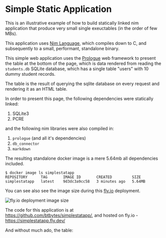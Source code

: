 # Simple Static Application

This is an illustrative example of how to build statically linked nim application
that produce very small single exeuctables (in the order of few MBs).

This application uses [Nim Language](//nim-lan.org), which compiles down to C, and subsequently to
a small, performant, standalone binary.

This simple web application uses the [Prologue](https://planety.github.io/prologue/) web framework
to present the table at the bottom of the page, which is data rendered from reading the
`students.db` SQLite database, which has a single table "users" with 10 dummy student records.

The table is the result of querying the sqlite database on every request and rendering
it as an HTML table.

In order to present this page, the following dependencies were statically linked:

1. SQLite3
1. PCRE

and the following nim libraries were also compiled in:

1. `prologue` (and all it's dependencies)
1. `db_connector`
1. `markdown`

The resulting standalone docker image is a mere 5.64mb all dependencies included.

```
$ docker image ls simplestatapp
REPOSITORY      TAG       IMAGE ID       CREATED         SIZE
simplestatapp   latest    9d3dc3a9cc58   3 minutes ago   5.64MB
```

You can see also see the image size during this [fly.io](//fly.io) deployment.

![fly.io deployment image size](//files.btbytes.com/images/2024/08/simplestatapp-flyio.webp)

The code for this application is at <https://github.com/btbytes/simplestatapp/>, and hosted on
fly.io - <https://simplestatapp.fly.dev/>

And without much ado, the table:
